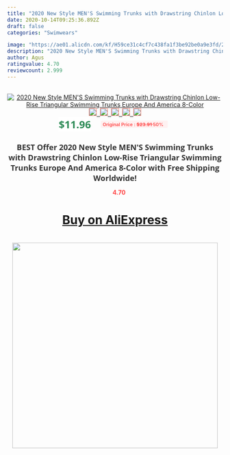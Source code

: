 ```yaml
---
title: "2020 New Style MEN'S Swimming Trunks with Drawstring Chinlon Low-Rise Triangular Swimming Trunks Europe And America 8-Color"
date: 2020-10-14T09:25:36.892Z
draft: false
categories: "Swimwears"

image: "https://ae01.alicdn.com/kf/H59ce31c4cf7c438fa1f3be92be0a9e3fd/2020-New-Style-MEN-S-Swimming-Trunks-with-Drawstring-Chinlon-Low-Rise-Triangular-Swimming-Trunks-Europe.jpg"
description: "2020 New Style MEN'S Swimming Trunks with Drawstring Chinlon Low-Rise Triangular Swimming Trunks Europe And America 8-Color"
author: Agus
ratingvalue: 4.70
reviewcount: 2.999
---
```

<br>
<div style="text-align: center;">
<a href="https://s.click.aliexpress.com/e/_9JKPk1" target="_blank" rel="nofollow noopener noreferrer"><img alt="2020 New Style MEN'S Swimming Trunks with Drawstring Chinlon Low-Rise Triangular Swimming Trunks Europe And America 8-Color" class="magnifier-image" src="https://ae01.alicdn.com/kf/H59ce31c4cf7c438fa1f3be92be0a9e3fd/2020-New-Style-MEN-S-Swimming-Trunks-with-Drawstring-Chinlon-Low-Rise-Triangular-Swimming-Trunks-Europe.jpg_640x640.jpg">
<br>
<img style="border:1px solid salmon" src="https://ae01.alicdn.com/kf/H59ce31c4cf7c438fa1f3be92be0a9e3fd/2020-New-Style-MEN-S-Swimming-Trunks-with-Drawstring-Chinlon-Low-Rise-Triangular-Swimming-Trunks-Europe.jpg_120x120.jpg">&nbsp;&nbsp;<img style="border:1px solid salmon" src="https://ae01.alicdn.com/kf/H0b37f4aeb2df44ebb4554683f9bdebbf5/2020-New-Style-MEN-S-Swimming-Trunks-with-Drawstring-Chinlon-Low-Rise-Triangular-Swimming-Trunks-Europe.jpg_120x120.jpg">&nbsp;&nbsp;<img style="border:1px solid salmon" src="_120x120.jpg">&nbsp;&nbsp;<img style="border:1px solid salmon" src="_120x120.jpg">&nbsp;&nbsp;<img style="border:1px solid salmon" src="https://ae01.alicdn.com/kf/Hd3e021305448456ba1322ed0a0eb8b28h/2020-New-Style-MEN-S-Swimming-Trunks-with-Drawstring-Chinlon-Low-Rise-Triangular-Swimming-Trunks-Europe.jpg_120x120.jpg"></a></div><br0>
<div style="text-align: center;"><span style="background-color: white; border: 0px; box-sizing: border-box; color: seagreen; display: inline-block; font-family: &quot;open sans&quot; , &quot;arial&quot; , &quot;helvetica&quot; , sans-serif , &quot;heiti&quot;; font-size: 24px; font-stretch: inherit; font-weight: 700; line-height: inherit; margin: 0px 10px 0px 0px; padding: 0px; vertical-align: middle;">$11.96 </span>
<span style="background: rgb(255 , 241 , 241); border-radius: 3px; border: 0px; box-sizing: border-box; color: #ff4747; display: inline-block; font-family: inherit; font-size: 12px; font-stretch: inherit; font-style: inherit; font-variant: inherit; font-weight: 600; line-height: inherit; margin: 0px; padding: 2px 5px; transform: scale(0.9); vertical-align: middle;">Original Price : <b style="text-decoration: line-through;">$23.91 </b> 50%&nbsp;&nbsp;</span></div>
<h1 style="color: #333333; display: inline-block; font-family: &quot;open sans&quot; , &quot;arial&quot; , &quot;helvetica&quot; , sans-serif , &quot;heiti&quot;; font-size: 18px; font-stretch: inherit; font-weight: 700; text-align: center;">BEST Offer 2020 New Style MEN'S Swimming Trunks with Drawstring Chinlon Low-Rise Triangular Swimming Trunks Europe And America 8-Color with Free Shipping Worldwide!</h1>
<div style="color: #ff4747; text-align: center;">
<img src="https://4.bp.blogspot.com/-M0ZcTcb-5uY/XleCXlxnR4I/AAAAAAAAAEc/OrjgMkXV1oMQFaCRZj5HQwOCBcu3w1FegCPcBGAYYCw/s1600/star.png" style="height: 15px;">&nbsp;<b>4.70</b></div>
<div class="button_cont" align="center"><a class="buynow_a" href="https://s.click.aliexpress.com/e/_9JKPk1" target="_blank" rel="nofollow noopener noreferrer"><H1>Buy on AliExpress</H1></a></div><br>
<div class="separator" style="clear: both; text-align: center;">
<img src="https://lh3.googleusercontent.com/-pTy5HemUv9M/XlePHvY0dAI/AAAAAAAAAE4/0nX5iRUoIWY8eMW9Dpxeirr157OZliDIgCLcBGAsYHQ/s1600/badge.gif" width="480">
</div>
